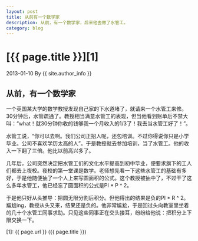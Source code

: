 ```yaml
---
layout: post
title: 从前有一个数学家
description: 从前，有一个数学家，后来他去做了水管工。
category: blog
---
```


# [{{ page.title }}][1]
2013-01-10 By {{ site.author_info }}

## 从前，有一个数学家
一个英国某大学的数学教授发现自己家的下水道堵了，就请来一个水管工来修。30分钟后，水管疏通了。教授相当满意水管工的表现，但当他看到账单后不禁大叫：“what！就30分钟你收的钱够我一个月收入的1/3了！我去当水管工好了！”。

水管工说，“你可以去啊。我们公司正招人呢，还包培训。不过你得说你只是小学毕业。公司不喜欢学历太高的人”。于是教授就去参加培训，当了水管工。他的收入一下翻了三倍。他比以前高兴多了。

几年后，公司突然决定把水管工们的文化水平提高到初中毕业，便要求旗下的工人们都去上夜校。夜校的第一堂课是数学。老师想先看一下这些水管工的基础有多好，于是他随便抽了一个人上来写圆面积的公式。这个教授被抽中了，不过干了这么多年水管工，他已经忘了圆面积的公式是PI * P ^ 2。

于是他只好从头推导：把圆无限分割后积分。但他得出的结果是负的PI * R ^ 2。尴尬ing，教授从头又来，结果还是负的。他非常尴尬，于是回过头向教室里坐着的几十个水管工同事求助。只见这些同事正在交头接耳，纷纷给他说：把积分上下限交换一下。


[XiaoGuo]: http://guozs.com "XiaoGuo"
[1]: {{ page.url }} ({{ page.title }})
